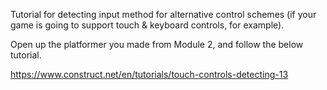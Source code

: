 Tutorial for detecting input method for alternative control schemes (if your game is going to support touch & keyboard controls, for example).

Open up the platformer you made from Module 2, and follow the below tutorial. 

https://www.construct.net/en/tutorials/touch-controls-detecting-13